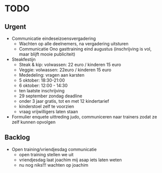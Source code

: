 # TODO
## Urgent
- Communicatie eindeseizoensvergadering
	- Wachten op alle deelnemers, na vergadering uitsturen
	- Communicatie Ono gasttraining eind augustus (inschrijving is vol, maar blijft mooie publiciteit)
- Steakfestijn
	- Steak & kip: volwassen: 22 euro / kinderen 15 euro
	- Veggie: volwassen: 22euro / kinderen 15 euro
	- Mededeling: vragen aan karsten
	- 5 oktober: 18:30-21:00
	- 6 oktober: 12:00 - 14:30
	- ten laatste inschrijving
	-  29 september zondag deadline
	- onder 3 jaar gratis, tot en met 12 kindertarief
	- kinderstoel zelf te voorzien
	- vraag vrijwilligers laten staan 
- Formulier enquete uittreding judo, communiceren naar trainers zodat ze zelf kunnen opvolgen
	
## Backlog
- Open training/vriendjesdag communicatie
	- open training stellen we uit
	- vriendjesdag laat joachim mij asap iets laten weten
	- nu nog niks!!! wachten op joachim
<!--stackedit_data:
eyJoaXN0b3J5IjpbMTQ4MTUwNjQ2LC0xNDUwNDcxMzg1LDE2Nj
YyODI2MDYsLTc1MDI1MjY5MiwyMTY0NTgyNDUsMjE1MDc2NDMz
LC0zNDY3NzM4OTgsMTY5ODc3NjA5NywxNjk4Nzc2MDk3LDE4NT
A3NTAwODMsMTQ1ODM5ODg0NCwtMzU1NDE1MzI2LDQzMTQ3OTc4
LC0yMTE3MDA4MjE5LDcwODI4Njg1OCwxNTY0NTAzNDMxXX0=
-->